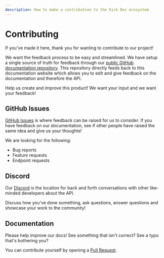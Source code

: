 ```yaml
---
description: How to make a contribution to the Kick Dev ecosystem
---
```


# Contributing

If you've made it here, thank you for wanting to contribute to our project!

We want the feedback process to be easy and streamlined. We have setup a single source of truth for feedback through our [public GitHub documentation repository](https://github.com/KickEngineering/KickDevDocs). This repository directly feeds back to this documentation website which allows you to edit and give feedback on the documentation and therefore the API.

Help us create and improve this product! We want your input and we want your feedback!

## GitHub Issues

[GitHub Issues](https://github.com/KickEngineering/KickDevDocs/issues) is where feedback can be raised for us to consider. If you have feedback on our documentation, see if other people have raised the same idea and give us your thoughts!

We are looking for the following:

* Bug reports
* Feature requests
* Endpoint requests

## Discord

Our [Discord](https://discord.gg/kick) is the location for back and forth conversations with other like-minded developers about the API.

Discuss how you've done something, ask questions, answer questions and showcase your work to the community!

## Documentation

Please help improve our docs! See something that isn't correct? See a typo that's bothering you?

You can contribute yourself by opening a [Pull Request](https://github.com/KickEngineering/KickDevDocs/pulls).
